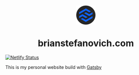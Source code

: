 <p align="center">
  <a href="https://www.brianstefanovich.com">
    <img alt="BrianStefanovich" src="https://github.com/BrianStefanovich/Personal-Site/blob/master/icon.png" width="60" /> 
  </a>
</p>
<h1 align="center">
  brianstefanovich.com
</h1>

[![Netlify Status](https://api.netlify.com/api/v1/badges/3991c6df-7627-460b-81bb-7273792b52d9/deploy-status)](https://app.netlify.com/sites/zen-wing-30d42f/deploys)

This is my personal website build with [Gatsby](https://www.gatsbyjs.org)
